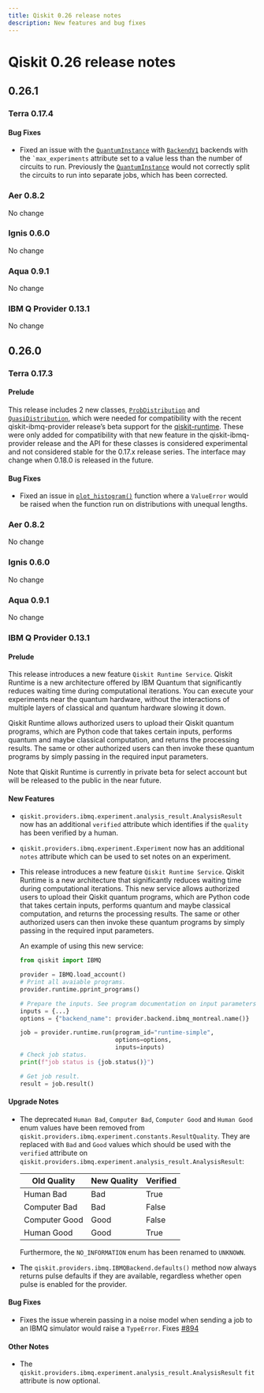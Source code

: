 ```yaml
---
title: Qiskit 0.26 release notes
description: New features and bug fixes
---
```


# Qiskit 0.26 release notes

## 0.26.1

<span id="release-notes-0-17-4" />

<span id="id260" />

### Terra 0.17.4

<span id="release-notes-0-17-4-bug-fixes" />

<span id="id261" />

#### Bug Fixes

*   Fixed an issue with the [`QuantumInstance`](/api/qiskit/qiskit.utils.QuantumInstance "qiskit.utils.QuantumInstance") with [`BackendV1`](/api/qiskit/qiskit.providers.BackendV1 "qiskit.providers.BackendV1") backends with the `` `max_experiments `` attribute set to a value less than the number of circuits to run. Previously the [`QuantumInstance`](/api/qiskit/qiskit.utils.QuantumInstance "qiskit.utils.QuantumInstance") would not correctly split the circuits to run into separate jobs, which has been corrected.

<span id="id262" />

### Aer 0.8.2

No change

<span id="id263" />

### Ignis 0.6.0

No change

<span id="aqua-0-9-1" />

### Aqua 0.9.1

No change

<span id="ibm-q-provider-0-13-1" />

### IBM Q Provider 0.13.1

No change

<span id="qiskit-0-26-0" />

## 0.26.0

<span id="terra-0-17-3" />

<span id="release-notes-0-17-3" />

### Terra 0.17.3

<span id="release-notes-0-17-3-prelude" />

<span id="id264" />

#### Prelude

This release includes 2 new classes, [`ProbDistribution`](/api/qiskit/qiskit.result.ProbDistribution "qiskit.result.ProbDistribution") and [`QuasiDistribution`](/api/qiskit/qiskit.result.QuasiDistribution "qiskit.result.QuasiDistribution"), which were needed for compatibility with the recent qiskit-ibmq-provider release’s beta support for the [qiskit-runtime](https://github.com/Qiskit-Partners/qiskit-runtime). These were only added for compatibility with that new feature in the qiskit-ibmq-provider release and the API for these classes is considered experimental and not considered stable for the 0.17.x release series. The interface may change when 0.18.0 is released in the future.

<span id="release-notes-0-17-3-bug-fixes" />

<span id="id265" />

#### Bug Fixes

*   Fixed an issue in [`plot_histogram()`](/api/qiskit/qiskit.visualization.plot_histogram "qiskit.visualization.plot_histogram") function where a `ValueError` would be raised when the function run on distributions with unequal lengths.

<span id="id266" />

### Aer 0.8.2

No change

<span id="id267" />

### Ignis 0.6.0

No change

<span id="id268" />

### Aqua 0.9.1

No change

<span id="id269" />

### IBM Q Provider 0.13.1

<span id="release-notes-ibmq-0-13-0-prelude" />

<span id="id270" />

#### Prelude

This release introduces a new feature `Qiskit Runtime Service`. Qiskit Runtime is a new architecture offered by IBM Quantum that significantly reduces waiting time during computational iterations. You can execute your experiments near the quantum hardware, without the interactions of multiple layers of classical and quantum hardware slowing it down.

Qiskit Runtime allows authorized users to upload their Qiskit quantum programs, which are Python code that takes certain inputs, performs quantum and maybe classical computation, and returns the processing results. The same or other authorized users can then invoke these quantum programs by simply passing in the required input parameters.

Note that Qiskit Runtime is currently in private beta for select account but will be released to the public in the near future.

<span id="release-notes-ibmq-0-13-0-new-features" />

<span id="id271" />

#### New Features

*   `qiskit.providers.ibmq.experiment.analysis_result.AnalysisResult` now has an additional `verified` attribute which identifies if the `quality` has been verified by a human.

*   `qiskit.providers.ibmq.experiment.Experiment` now has an additional `notes` attribute which can be used to set notes on an experiment.

*   This release introduces a new feature `Qiskit Runtime Service`. Qiskit Runtime is a new architecture that significantly reduces waiting time during computational iterations. This new service allows authorized users to upload their Qiskit quantum programs, which are Python code that takes certain inputs, performs quantum and maybe classical computation, and returns the processing results. The same or other authorized users can then invoke these quantum programs by simply passing in the required input parameters.

    An example of using this new service:

    ```python
    from qiskit import IBMQ

    provider = IBMQ.load_account()
    # Print all avaiable programs.
    provider.runtime.pprint_programs()

    # Prepare the inputs. See program documentation on input parameters.
    inputs = {...}
    options = {"backend_name": provider.backend.ibmq_montreal.name()}

    job = provider.runtime.run(program_id="runtime-simple",
                               options=options,
                               inputs=inputs)
    # Check job status.
    print(f"job status is {job.status()}")

    # Get job result.
    result = job.result()
    ```

<span id="release-notes-ibmq-0-13-0-upgrade-notes" />

<span id="id272" />

#### Upgrade Notes

*   The deprecated `Human Bad`, `Computer Bad`, `Computer Good` and `Human Good` enum values have been removed from `qiskit.providers.ibmq.experiment.constants.ResultQuality`. They are replaced with `Bad` and `Good` values which should be used with the `verified` attribute on `qiskit.providers.ibmq.experiment.analysis_result.AnalysisResult`:

    | Old Quality   | New Quality | Verified |
    | ------------- | ----------- | -------- |
    | Human Bad     | Bad         | True     |
    | Computer Bad  | Bad         | False    |
    | Computer Good | Good        | False    |
    | Human Good    | Good        | True     |

    Furthermore, the `NO_INFORMATION` enum has been renamed to `UNKNOWN`.

*   The `qiskit.providers.ibmq.IBMQBackend.defaults()` method now always returns pulse defaults if they are available, regardless whether open pulse is enabled for the provider.

<span id="release-notes-ibmq-0-13-0-bug-fixes" />

<span id="id273" />

#### Bug Fixes

*   Fixes the issue wherein passing in a noise model when sending a job to an IBMQ simulator would raise a `TypeError`. Fixes [#894](https://github.com/Qiskit/qiskit-ibmq-provider/issues/894)

<span id="release-notes-ibmq-0-13-0-other-notes" />

<span id="id275" />

#### Other Notes

*   The `qiskit.providers.ibmq.experiment.analysis_result.AnalysisResult` `fit` attribute is now optional.

<span id="qiskit-0-25-4" />